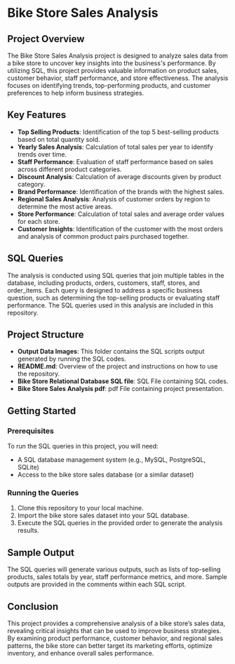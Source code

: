 # Bike Store Sales Analysis

## Project Overview
The Bike Store Sales Analysis project is designed to analyze sales data from a bike store to uncover key insights into the business's performance. By utilizing SQL, this project provides valuable information on product sales, customer behavior, staff performance, and store effectiveness. The analysis focuses on identifying trends, top-performing products, and customer preferences to help inform business strategies.

## Key Features
- **Top Selling Products**: Identification of the top 5 best-selling products based on total quantity sold.
- **Yearly Sales Analysis**: Calculation of total sales per year to identify trends over time.
- **Staff Performance**: Evaluation of staff performance based on sales across different product categories.
- **Discount Analysis**: Calculation of average discounts given by product category.
- **Brand Performance**: Identification of the brands with the highest sales.
- **Regional Sales Analysis**: Analysis of customer orders by region to determine the most active areas.
- **Store Performance**: Calculation of total sales and average order values for each store.
- **Customer Insights**: Identification of the customer with the most orders and analysis of common product pairs purchased together.

## SQL Queries
The analysis is conducted using SQL queries that join multiple tables in the database, including products, orders, customers, staff, stores, and order_items. Each query is designed to address a specific business question, such as determining the top-selling products or evaluating staff performance. The SQL queries used in this analysis are included in this repository.

## Project Structure
- **Output Data Images**: This folder contains the SQL scripts output generated by running the SQL codes.
- **README.md**: Overview of the project and instructions on how to use the repository.
- **Bike Store Relational Database  SQL file**: SQL File containing SQL codes.
- **Bike Store Sales Analysis pdf**: pdf File containing project presentation.

## Getting Started
### Prerequisites
To run the SQL queries in this project, you will need:
- A SQL database management system (e.g., MySQL, PostgreSQL, SQLite)
- Access to the bike store sales database (or a similar dataset)

### Running the Queries
1. Clone this repository to your local machine.
2. Import the bike store sales dataset into your SQL database.
3. Execute the SQL queries in the provided order to generate the analysis results.

## Sample Output
The SQL queries will generate various outputs, such as lists of top-selling products, sales totals by year, staff performance metrics, and more. Sample outputs are provided in the comments within each SQL script.

## Conclusion
This project provides a comprehensive analysis of a bike store’s sales data, revealing critical insights that can be used to improve business strategies. By examining product performance, customer behavior, and regional sales patterns, the bike store can better target its marketing efforts, optimize inventory, and enhance overall sales performance.

